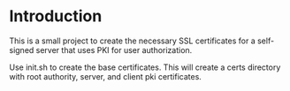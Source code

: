 # Introduction

This is a small project to create the necessary SSL certificates for
a self-signed server that uses PKI for user authorization.

Use init.sh to create the base certificates.  This will create
a certs directory with root authority, server, and client pki certificates.
